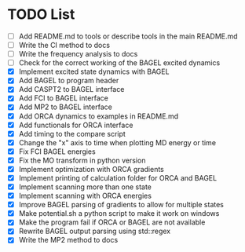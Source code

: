 # TODO List

- [ ] Add README.md to tools or describe tools in the main README.md
- [ ] Write the CI method to docs
- [ ] Write the frequency analysis to docs
- [ ] Check for the correct working of the BAGEL excited dynamics
- [x] Implement excited state dynamics with BAGEL
- [x] Add BAGEL to program header
- [x] Add CASPT2 to BAGEL interface
- [x] Add FCI to BAGEL interface
- [x] Add MP2 to BAGEL interface
- [x] Add ORCA dynamics to examples in README.md
- [x] Add functionals for ORCA interface
- [x] Add timing to the compare script
- [x] Change the "x" axis to time when plotting MD energy or time
- [x] Fix FCI BAGEL energies
- [x] Fix the MO transform in python version
- [x] Implement optimization with ORCA gradients
- [x] Implement printing of calculation folder for ORCA and BAGEL
- [x] Implement scanning more than one state
- [x] Implement scanning with ORCA energies
- [x] Improve BAGEL parsing of gradients to allow for multiple states
- [x] Make potential.sh a python script to make it work on windows
- [x] Make the program fail if ORCA or BAGEL are not available
- [x] Rewrite BAGEL output parsing using std::regex
- [x] Write the MP2 method to docs
